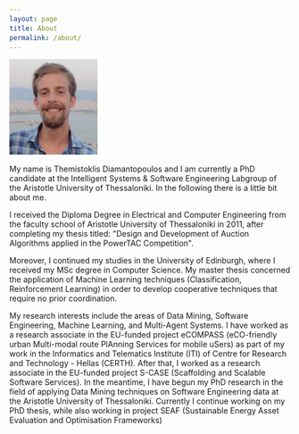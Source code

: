 ```yaml
---
layout: page
title: About
permalink: /about/
---
```


<img class="alignleft" src="/images/profile.png" style="max-width: 158px;"/>

My name is Themistoklis Diamantopoulos and I am currently a PhD candidate at the Intelligent 
Systems &amp; Software Engineering Labgroup of the Aristotle University of Thessaloniki.
In the following there is a little bit about me.

I received the Diploma Degree in Electrical and Computer Engineering from the faculty school of 
Aristotle University of Thessaloniki in 2011, after completing my thesis titled: "Design and 
Development of Auction Algorithms applied in the PowerTAC Competition".

Moreover, I continued my 
studies in the University of Edinburgh, where I received my MSc degree in Computer Science. My 
master thesis concerned the application of Machine Learning techniques (Classification, 
Reinforcement Learning) in order to develop cooperative techniques that require no prior 
coordination.

My research interests include the areas of Data Mining, Software Engineering, 
Machine Learning, and Multi-Agent Systems. I have worked as a research associate in the EU-funded 
project eCOMPASS (eCO-friendly urban Multi-modal route PlAnning Services for mobile uSers) as 
part of my work in the Informatics and Telematics Institute (ITI) of Centre for Research and 
Technology - Hellas (CERTH). After that, I worked as a research associate in the EU-funded 
project S-CASE (Scaffolding and Scalable Software Services). 
In the meantime, I have begun my PhD research in the field of applying Data Mining techniques on 
Software Engineering data at the Aristotle University of Thessaloniki. Currently I continue 
working on my PhD thesis, while also working in project SEAF (Sustainable Energy Asset Evaluation and Optimisation Frameworks)

